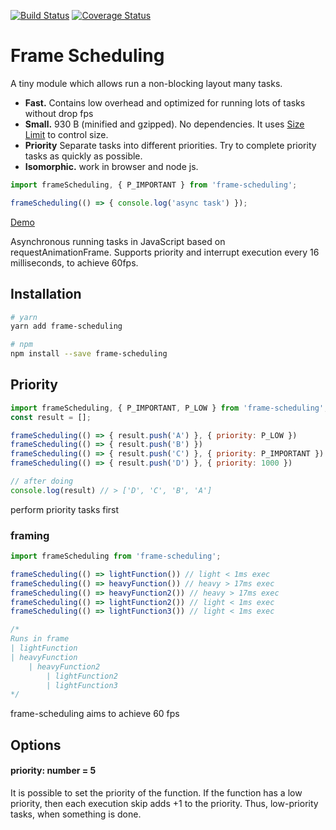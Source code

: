 [![Build Status](https://travis-ci.org/Tom910/frame-scheduling.svg?branch=master)](https://travis-ci.org/Tom910/frame-scheduling)
[![Coverage Status](https://coveralls.io/repos/github/Tom910/frame-scheduling/badge.svg?branch=master)](https://coveralls.io/github/Tom910/frame-scheduling?branch=master)

# Frame Scheduling
A tiny module which allows run a non-blocking layout many tasks.

* **Fast.** Contains low overhead and optimized for running lots of tasks without drop fps
* **Small.** 930 B (minified and gzipped). No dependencies. It uses [Size Limit](https://github.com/ai/size-limit) to control size.
* **Priority** Separate tasks into different priorities. Try to complete priority tasks as quickly as possible.
* **Isomorphic.** work in browser and node js.


```js
import frameScheduling, { P_IMPORTANT } from 'frame-scheduling';

frameScheduling(() => { console.log('async task') });
```
[Demo](https://codesandbox.io/s/admiring-ride-jdoq0)

Asynchronous running tasks in JavaScript based on requestAnimationFrame. Supports priority and interrupt execution every 16 milliseconds, to achieve 60fps.

## Installation

```bash
# yarn
yarn add frame-scheduling

# npm
npm install --save frame-scheduling
```


## Priority
```js
import frameScheduling, { P_IMPORTANT, P_LOW } from 'frame-scheduling';
const result = [];

frameScheduling(() => { result.push('A') }, { priority: P_LOW })
frameScheduling(() => { result.push('B') })
frameScheduling(() => { result.push('C') }, { priority: P_IMPORTANT })
frameScheduling(() => { result.push('D') }, { priority: 1000 })

// after doing
console.log(result) // > ['D', 'C', 'B', 'A']
```
perform priority tasks first

### framing
```js
import frameScheduling from 'frame-scheduling';

frameScheduling(() => lightFunction()) // light < 1ms exec
frameScheduling(() => heavyFunction()) // heavy > 17ms exec
frameScheduling(() => heavyFunction2()) // heavy > 17ms exec
frameScheduling(() => lightFunction2()) // light < 1ms exec
frameScheduling(() => lightFunction3()) // light < 1ms exec

/*
Runs in frame
| lightFunction
| heavyFunction
    | heavyFunction2
        | lightFunction2
        | lightFunction3
*/
```
frame-scheduling aims to achieve 60 fps

## Options
#### priority: number = 5
It is possible to set the priority of the function. If the function has a low priority, then each execution skip adds +1 to the priority. Thus, low-priority tasks, when something is done.